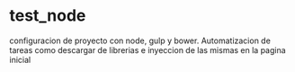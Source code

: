 # test_node
configuracion de proyecto con node, gulp y bower. Automatizacion de tareas como descargar de librerias e inyeccion de las mismas en la pagina inicial
